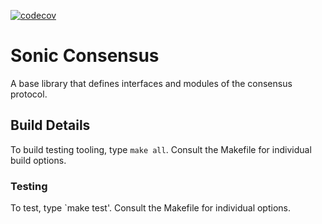 [![codecov](https://codecov.io/gh/0xsoniclabs/consensus/graph/badge.svg?token=4YGWLYH1QX)](https://codecov.io/gh/0xsoniclabs/consensus)

# Sonic Consensus
A base library that defines interfaces and modules of the consensus protocol.

## Build Details
To build testing tooling, type `make all`. Consult the Makefile for individual build options.

### Testing
To test, type `make test'. Consult the Makefile for individual options.
